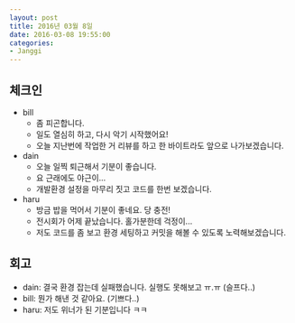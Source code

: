```yaml
---
layout: post
title: 2016년 03월 8일
date: 2016-03-08 19:55:00
categories:
- Janggi
---
```


## 체크인

* bill
  * 좀 피곤합니다.
  * 일도 열심히 하고, 다시 악기 시작했어요!
  * 오늘 지난번에 작업한 거 리뷰를 하고 한 바이트라도 앞으로 나가보겠습니다.
* dain
  * 오늘 일찍 퇴근해서 기분이 좋습니다.
  * 요 근래에도 야근이...
  * 개발환경 설정을 마무리 짓고 코드를 한번 보겠습니다.
* haru
  * 방금 밥을 먹어서 기분이 좋네요. 당 충전!
  * 전시회가 어제 끝났습니다. 홀가분한데 걱정이...
  * 저도 코드를 좀 보고 환경 세팅하고 커밋을 해볼 수 있도록 노력해보겠습니다.


## 회고

* dain: 결국 환경 잡는데 실패했습니다. 실행도 못해보고 ㅠ.ㅠ (슬프다..)
* bill: 뭔가 해낸 것 같아요. (기쁘다..)
* haru: 저도 위너가 된 기분입니다 ㅋㅋ

